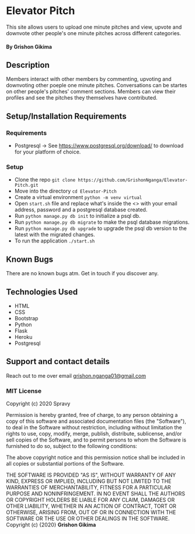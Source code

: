 # Elevator Pitch

This site allows users to upload one minute pitches and view, upvote and downvote other people's one minute pitches across different categories.

#### By **Grishon Gikima**

## Description

Members interact with other members by commenting, upvoting and downvoting other poeple one minute pitches. Conversations can be startes on other people's pitches' comment sections. 
Members can view their profiles and see the pitches they themselves have contributed. 

## Setup/Installation Requirements

### Requirements
* Postgresql -> See https://www.postgresql.org/download/ to download for your platform of choice.

### Setup
* Clone the repo `git clone https://github.com/GrishonNganga/Elevator-Pitch.git`
* Move into the directory `cd Elevator-Pitch`
* Create a virtual environment `python -m venv virtual`
* Open `start.sh` file and replace what's inside the <> with your email address, password and a postgresql database created.
* Run `python manage.py db init` to initialize a psql db.
* Run `python manage.py db migrate` to make the psql database migrations.
* Run `python manage.py db upgrade` to upgrade the psql db version to the latest with the migrated changes.
* To run the application `./start.sh`
## Known Bugs

There are no known bugs atm. Get in touch if you discover any.
## Technologies Used

* HTML
* CSS
* Bootstrap
* Python
* Flask
* Heroku
* Postgresql
## Support and contact details

Reach out to me over email grishon.nganga01@gmail.com
### MIT License

Copyright (c) 2020 Spravy

Permission is hereby granted, free of charge, to any person obtaining a copy
of this software and associated documentation files (the "Software"), to deal
in the Software without restriction, including without limitation the rights
to use, copy, modify, merge, publish, distribute, sublicense, and/or sell
copies of the Software, and to permit persons to whom the Software is
furnished to do so, subject to the following conditions:

The above copyright notice and this permission notice shall be included in all
copies or substantial portions of the Software.

THE SOFTWARE IS PROVIDED "AS IS", WITHOUT WARRANTY OF ANY KIND, EXPRESS OR
IMPLIED, INCLUDING BUT NOT LIMITED TO THE WARRANTIES OF MERCHANTABILITY,
FITNESS FOR A PARTICULAR PURPOSE AND NONINFRINGEMENT. IN NO EVENT SHALL THE
AUTHORS OR COPYRIGHT HOLDERS BE LIABLE FOR ANY CLAIM, DAMAGES OR OTHER
LIABILITY, WHETHER IN AN ACTION OF CONTRACT, TORT OR OTHERWISE, ARISING FROM,
OUT OF OR IN CONNECTION WITH THE SOFTWARE OR THE USE OR OTHER DEALINGS IN THE
SOFTWARE.
Copyright (c) {2020} **Grishon Gikima**